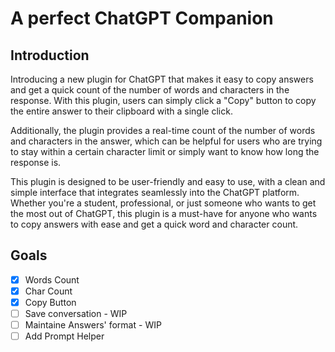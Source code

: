 # A perfect ChatGPT Companion 

## Introduction

Introducing a new plugin for ChatGPT that makes it easy to copy answers and get a quick count of the number of words and characters in the response. With this plugin, users can simply click a "Copy" button to copy the entire answer to their clipboard with a single click.

Additionally, the plugin provides a real-time count of the number of words and characters in the answer, which can be helpful for users who are trying to stay within a certain character limit or simply want to know how long the response is.

This plugin is designed to be user-friendly and easy to use, with a clean and simple interface that integrates seamlessly into the ChatGPT platform. Whether you're a student, professional, or just someone who wants to get the most out of ChatGPT, this plugin is a must-have for anyone who wants to copy answers with ease and get a quick word and character count.

## Goals
- [x] Words Count
- [x] Char Count
- [x] Copy Button
- [ ] Save conversation - WIP
- [ ] Maintaine Answers' format - WIP
- [ ] Add Prompt Helper
